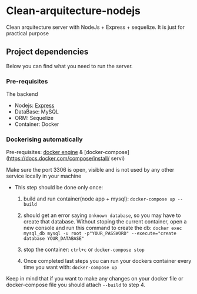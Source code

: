 # Clean-arquitecture-nodejs

Clean arquitecture server with NodeJs + Express + sequelize. It is just for practical purpose

## Project dependencies

Below you can find what you need to run the server.

### Pre-requisites

The backend

- Nodejs: [Express](https://expressjs.com/en/starter/generator.html)
- DataBase: MySQL
- ORM: Sequelize
- Container: Docker

### Dockerising automatically

Pre-requisites: [docker engine](https://www.docker.com/) & [docker-compose](https://docs.docker.com/compose/install/ servi)

Make sure the port 3306 is open, visible and is not used by any other service locally in your machine

- This step should be done only once:

  1.  build and run container(node app + mysql): `docker-compose up --build`

  2.  should get an error saying `Unknown database`, so you may have to create that database. Without stoping the current container, open a new console and run this command to create the db: `docker exec mysql_db mysql -u root -p"YOUR_PASSWORD" --execute="create database YOUR_DATABASE"`

  3.  stop the container: `ctrl+c` or `docker-compose stop`

  4.  Once completed last steps you can run your dockers container every time you want with: `docker-compose up`

Keep in mind that if you want to make any changes on your docker file or docker-compose file you should attach `--build` to step 4.
